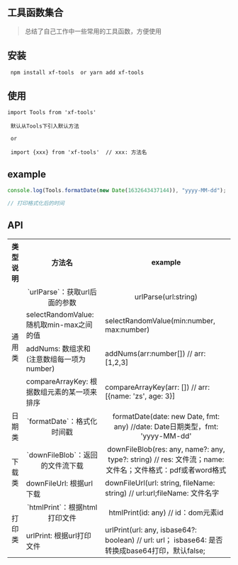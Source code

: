 <!--
 * @Author: will
 * @Date: 2021-09-26 14:22:49
 * @LastEditTime: 2021-11-02 14:12:58
 * @LastEditors: will
 * @Description:
-->

## 工具函数集合

> 总结了自己工作中一些常用的工具函数，方便使用

## 安装

```
 npm install xf-tools  or yarn add xf-tools
```

## 使用

```
import Tools from 'xf-tools'

 默认从Tools下引入默认方法

 or

 import {xxx} from 'xf-tools'  // xxx: 方法名

```

## example

```js
console.log(Tools.formatDate(new Date(1632643437144)), "yyyy-MM-dd");

// 打印格式化后的时间
```

## API

<table>
	<tr>
	    <th>类型说明</th>
	    <th>方法名</th>
	    <th>example</th>  
	</tr >
	<tr valign="middle" align="center" valign="middle" >
	    <td rowspan="4"  valign="middle" align="center" style="vertical-align:middle;">通用类</td>
	    <td>`urlParse`：获取url后面的参数</td>
	    <td>urlParse(url:string)</td>
	</tr>
	<tr>
	    <td>selectRandomValue: 随机取min-max之间的值</td>
	    <td>selectRandomValue(min:number, max:number) </td>
	</tr>
	<tr>
	    <td>addNums: 数组求和(注意数组每一项为number)</td>
	    <td>addNums(arr:number[]) // arr: [1,2,3]</td>
	</tr>
	<tr>
	    <td>compareArrayKey: 根据数组元素的某一项来排序</td>
	    <td>compareArrayKey(arr: []) // arr: [{name: 'zs', age: 3}] </td>
	</tr>
    <tr valign="middle" align="center" valign="middle" >
	    <td rowspan="1"  valign="middle" align="center" style="vertical-align:middle;">日期类</td>
	    <td>`formatDate`：格式化时间戳</td>
	    <td>formatDate(date: new Date, fmt: any) //date: Date日期类型，fmt: 'yyyy-MM-dd' </td>
	</tr>
    <tr valign="middle" align="center" valign="middle" >
	    <td rowspan="2"  valign="middle" align="center" style="vertical-align:middle;">下载类</td>
	    <td>`downFileBlob`：返回的文件流下载</td>
	    <td>downFileBlob(res: any, name?: any, type?: string) // res: 文件流；name: 文件名；文件格式：pdf或者word格式</td>
	</tr>
    	<tr>
	    <td>downFileUrl: 根据url下载</td>
	    <td>downFileUrl(url: string, fileName: string) // url:url;fileName: 文件名字</td>
	</tr>
    <tr valign="middle" align="center" valign="middle" >
	    <td rowspan="2"  valign="middle" align="center" style="vertical-align:middle;">打印类</td>
	    <td>`htmlPrint`：根据html打印文件</td>
	    <td>htmlPrint(id: any) // id：dom元素id</td>
	</tr>
    	<tr>
	    <td>urlPrint: 根据url打印文件</td>
	    <td>urlPrint(url: any, isbase64?: boolean) // url: url； isbase64: 是否转换成base64打印，默认false;</td>
	</tr>
</table>

<!-- |  类型说明  |             方法名             |                                            example                                            |
| :--------: | :----------------------------: | :-------------------------------------------------------------------------------------------: |
|  通用方法  | `urlParse`,`selectRandomValue` |                                    `urlParse(str:string)`                                     |
| 日期类方法 |            toolDate            |                            `formatDate(date:Date, format: string)`                            |
| 下载类方法 |            toolDown            | `downFileBlob(flie:blob, name: string, type: string)` `downFileUrl(url:string, name: string)` |
| 打印类方法 |           toolPrint            |                        `htmlPrint(id:string)` `urlPrint(url: string)`                         | -->

<!-- ## [文档地址](https://wxfwill.github.io/xf-tools/) 持续更新中... -->
